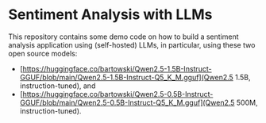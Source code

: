 # Sentiment Analysis with LLMs

This repository contains some demo code on how to build a sentiment analysis application using (self-hosted) LLMs, 
in particular, using these two open source models:

- [https://huggingface.co/bartowski/Qwen2.5-1.5B-Instruct-GGUF/blob/main/Qwen2.5-1.5B-Instruct-Q5_K_M.gguf](Qwen2.5 1.5B, instruction-tuned), and
- [https://huggingface.co/bartowski/Qwen2.5-0.5B-Instruct-GGUF/blob/main/Qwen2.5-0.5B-Instruct-Q5_K_M.gguf](Qwen2.5 500M, instruction-tuned).
